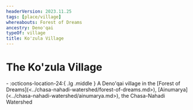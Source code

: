 ```yaml
---
headerVersion: 2023.11.25
tags: [place/village]
whereabouts: Forest of Dreams
ancestry: Deno'qai
typeOf: village
title: Ko'zula Village
---
```

# The Ko'zula Village
<div class="grid cards ext-narrow-margin ext-one-column" markdown>
-    :octicons-location-24:{ .lg .middle } A Deno'qai village in the [Forest of Dreams](<../chasa-nahadi-watershed/forest-of-dreams.md>), [Ainumarya](<../chasa-nahadi-watershed/ainumarya.md>), the Chasa-Nahadi Watershed  
</div>


